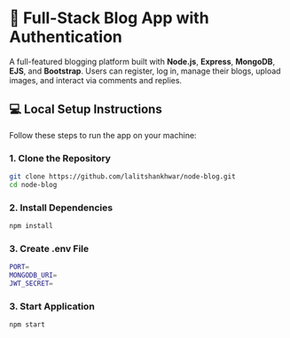 # 📝 Full-Stack Blog App with Authentication

A full-featured blogging platform built with **Node.js**, **Express**, **MongoDB**, **EJS**, and **Bootstrap**. Users can register, log in, manage their blogs, upload images, and interact via comments and replies.

## 💻 Local Setup Instructions

Follow these steps to run the app on your machine:

### 1. **Clone the Repository**

```bash
git clone https://github.com/lalitshankhwar/node-blog.git
cd node-blog
```

### 2. **Install Dependencies**

```bash
npm install
```

### 3. **Create .env File**

```bash
PORT=
MONGODB_URI=
JWT_SECRET=
```

### 3. **Start Application**

```bash
npm start
```
